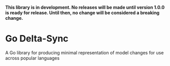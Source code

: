 **This library is in development. No releases will be made until version 1.0.0 is ready for release. Until then, no change will be considered a breaking change.**
# Go Delta-Sync
A Go library for producing minimal representation of model changes for use across popular languages